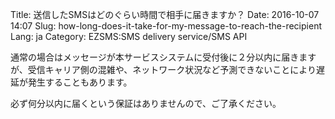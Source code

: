 Title: 送信したSMSはどのぐらい時間で相手に届きますか？
Date: 2016-10-07 14:07
Slug: how-long-does-it-take-for-my-message-to-reach-the-recipient
Lang: ja
Category: EZSMS:SMS delivery service/SMS API

通常の場合はメッセージが本サービスシステムに受付後に２分以内に届きますが、受信キャリア側の混雑や、ネットワーク状況など予測できないことにより遅延が発生することもあります。

必ず何分以内に届くという保証はありませんので、ご了承ください。